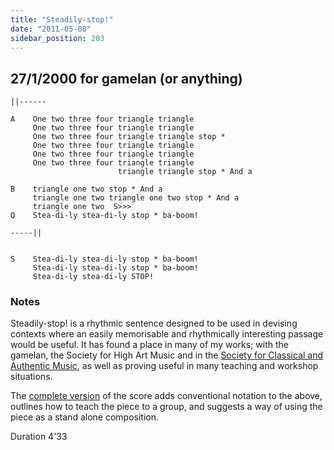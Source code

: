 ```yaml
---
title: "Steadily-stop!"
date: "2011-05-08"
sidebar_position: 203
---
```


## 27/1/2000 for gamelan (or anything)

```
||------

A    One two three four triangle triangle
     One two three four triangle triangle
     One two three four triangle triangle stop *
     One two three four triangle triangle
     One two three four triangle triangle
     One two three four triangle triangle
                        triangle triangle stop * And a

B    triangle one two stop * And a
     triangle one two triangle one two stop * And a
     triangle one two  S>>>
Q    Stea-di-ly stea-di-ly stop * ba-boom!

-----||


S    Stea-di-ly stea-di-ly stop * ba-boom!
     Stea-di-ly stea-di-ly stop * ba-boom!
     Stea-di-ly stea-di-ly STOP!

```

### Notes

Steadily-stop! is a rhythmic sentence designed to be used in devising contexts where an easily memorisable and rhythmically interesting passage would be useful. It has found a place in many of my works; with the gamelan, the Society for High Art Music and in the [Society for Classical and Authentic Music](../contemporary/scam), as well as proving useful in many teaching and workshop situations.

The [complete version](/steadily_2k11.pdf) of the score adds conventional notation to the above, outlines how to teach the piece to a group, and suggests a way of using the piece as a stand alone composition.

Duration 4'33

